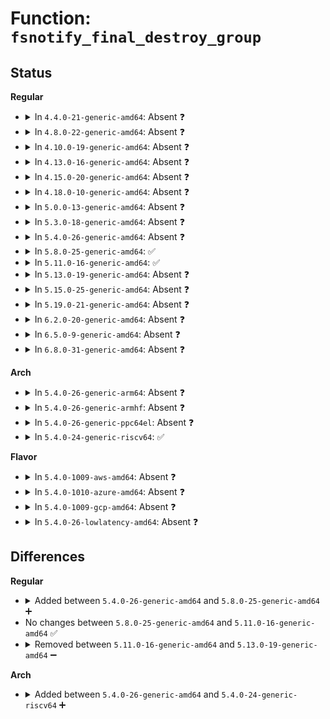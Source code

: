 # Function: <code>fsnotify_final_destroy_group</code>

## Status
<b>Regular</b>
<ul>
<li>
<details>
<summary>In <code>4.4.0-21-generic-amd64</code>: Absent ❓</summary>

```json
{
  "name": "fsnotify_final_destroy_group",
  "collision_type": "Unique Static",
  "inline_type": "Full",
  "funcs": [
    {
      "addr": 18446744071581269200,
      "name": "fsnotify_final_destroy_group",
      "external": false,
      "loc": "fs/notify/group.c:35",
      "file": "fs/notify/group.c",
      "inline": "not declared, inlined",
      "caller_inline": [
        "fs/notify/group.c:fsnotify_put_group"
      ],
      "caller_func": []
    }
  ],
  "symbols": []
}
```
</details>
</li>
<li>
<details>
<summary>In <code>4.8.0-22-generic-amd64</code>: Absent ❓</summary>

```json
{
  "name": "fsnotify_final_destroy_group",
  "collision_type": "Unique Static",
  "inline_type": "Full",
  "funcs": [
    {
      "addr": 18446744071581434864,
      "name": "fsnotify_final_destroy_group",
      "external": false,
      "loc": "fs/notify/group.c:35",
      "file": "fs/notify/group.c",
      "inline": "not declared, inlined",
      "caller_inline": [
        "fs/notify/group.c:fsnotify_put_group"
      ],
      "caller_func": []
    }
  ],
  "symbols": []
}
```
</details>
</li>
<li>
<details>
<summary>In <code>4.10.0-19-generic-amd64</code>: Absent ❓</summary>

```json
{
  "name": "fsnotify_final_destroy_group",
  "collision_type": "Unique Static",
  "inline_type": "Full",
  "funcs": [
    {
      "addr": 18446744071581516032,
      "name": "fsnotify_final_destroy_group",
      "external": false,
      "loc": "fs/notify/group.c:35",
      "file": "fs/notify/group.c",
      "inline": "not declared, inlined",
      "caller_inline": [
        "fs/notify/group.c:fsnotify_put_group"
      ],
      "caller_func": []
    }
  ],
  "symbols": []
}
```
</details>
</li>
<li>
<details>
<summary>In <code>4.13.0-16-generic-amd64</code>: Absent ❓</summary>

```json
{
  "name": "fsnotify_final_destroy_group",
  "collision_type": "Unique Static",
  "inline_type": "Full",
  "funcs": [
    {
      "addr": 18446744071581569169,
      "name": "fsnotify_final_destroy_group",
      "external": false,
      "loc": "fs/notify/group.c:35",
      "file": "fs/notify/group.c",
      "inline": "not declared, inlined",
      "caller_inline": [
        "fs/notify/group.c:fsnotify_put_group"
      ],
      "caller_func": []
    }
  ],
  "symbols": []
}
```
</details>
</li>
<li>
<details>
<summary>In <code>4.15.0-20-generic-amd64</code>: Absent ❓</summary>

```json
{
  "name": "fsnotify_final_destroy_group",
  "collision_type": "Unique Static",
  "inline_type": "Full",
  "funcs": [
    {
      "addr": 18446744071581713480,
      "name": "fsnotify_final_destroy_group",
      "external": false,
      "loc": "fs/notify/group.c:35",
      "file": "fs/notify/group.c",
      "inline": "not declared, inlined",
      "caller_inline": [
        "fs/notify/group.c:fsnotify_put_group"
      ],
      "caller_func": []
    }
  ],
  "symbols": []
}
```
</details>
</li>
<li>
<details>
<summary>In <code>4.18.0-10-generic-amd64</code>: Absent ❓</summary>

```json
{
  "name": "fsnotify_final_destroy_group",
  "collision_type": "Unique Static",
  "inline_type": "Full",
  "funcs": [
    {
      "addr": 18446744071581880431,
      "name": "fsnotify_final_destroy_group",
      "external": false,
      "loc": "fs/notify/group.c:35",
      "file": "fs/notify/group.c",
      "inline": "not declared, inlined",
      "caller_inline": [
        "fs/notify/group.c:fsnotify_put_group"
      ],
      "caller_func": []
    }
  ],
  "symbols": []
}
```
</details>
</li>
<li>
<details>
<summary>In <code>5.0.0-13-generic-amd64</code>: Absent ❓</summary>

```json
{
  "name": "fsnotify_final_destroy_group",
  "collision_type": "Unique Static",
  "inline_type": "Full",
  "funcs": [
    {
      "addr": 18446744071581965375,
      "name": "fsnotify_final_destroy_group",
      "external": false,
      "loc": "fs/notify/group.c:36",
      "file": "fs/notify/group.c",
      "inline": "not declared, inlined",
      "caller_inline": [
        "fs/notify/group.c:fsnotify_put_group"
      ],
      "caller_func": []
    }
  ],
  "symbols": []
}
```
</details>
</li>
<li>
<details>
<summary>In <code>5.3.0-18-generic-amd64</code>: Absent ❓</summary>

```json
{
  "name": "fsnotify_final_destroy_group",
  "collision_type": "Unique Static",
  "inline_type": "Full",
  "funcs": [
    {
      "addr": 18446744071582098155,
      "name": "fsnotify_final_destroy_group",
      "external": false,
      "loc": "fs/notify/group.c:22",
      "file": "fs/notify/group.c",
      "inline": "not declared, inlined",
      "caller_inline": [
        "fs/notify/group.c:fsnotify_put_group"
      ],
      "caller_func": []
    }
  ],
  "symbols": []
}
```
</details>
</li>
<li>
<details>
<summary>In <code>5.4.0-26-generic-amd64</code>: Absent ❓</summary>

```json
{
  "name": "fsnotify_final_destroy_group",
  "collision_type": "Unique Static",
  "inline_type": "Full",
  "funcs": [
    {
      "addr": 18446744071582175499,
      "name": "fsnotify_final_destroy_group",
      "external": false,
      "loc": "fs/notify/group.c:22",
      "file": "fs/notify/group.c",
      "inline": "not declared, inlined",
      "caller_inline": [
        "fs/notify/group.c:fsnotify_put_group"
      ],
      "caller_func": []
    }
  ],
  "symbols": []
}
```
</details>
</li>
<li>
<details>
<summary>In <code>5.8.0-25-generic-amd64</code>: ✅</summary>

```c
void fsnotify_final_destroy_group(struct fsnotify_group * group)
```

```json
{
  "name": "fsnotify_final_destroy_group",
  "collision_type": "Unique Static",
  "inline_type": "No",
  "funcs": [
    {
      "addr": 18446744071582412400,
      "name": "fsnotify_final_destroy_group",
      "external": false,
      "loc": "fs/notify/group.c:22",
      "file": "fs/notify/group.c",
      "inline": "seen, unknown",
      "caller_inline": [],
      "caller_func": [
        "fs/notify/group.c:fsnotify_put_group"
      ]
    }
  ],
  "symbols": [
    {
      "addr": 18446744071582412400,
      "name": "fsnotify_final_destroy_group",
      "section": ".text",
      "bind": "STB_LOCAL",
      "size": 114
    }
  ]
}
```
</details>
</li>
<li>
<details>
<summary>In <code>5.11.0-16-generic-amd64</code>: ✅</summary>

```c
void fsnotify_final_destroy_group(struct fsnotify_group * group)
```

```json
{
  "name": "fsnotify_final_destroy_group",
  "collision_type": "Unique Static",
  "inline_type": "No",
  "funcs": [
    {
      "addr": 18446744071582466496,
      "name": "fsnotify_final_destroy_group",
      "external": false,
      "loc": "fs/notify/group.c:22",
      "file": "fs/notify/group.c",
      "inline": "seen, unknown",
      "caller_inline": [],
      "caller_func": [
        "fs/notify/group.c:fsnotify_put_group"
      ]
    }
  ],
  "symbols": [
    {
      "addr": 18446744071582466496,
      "name": "fsnotify_final_destroy_group",
      "section": ".text",
      "bind": "STB_LOCAL",
      "size": 126
    }
  ]
}
```
</details>
</li>
<li>
<details>
<summary>In <code>5.13.0-19-generic-amd64</code>: Absent ❓</summary>

```json
{
  "name": "fsnotify_final_destroy_group",
  "collision_type": "Unique Static",
  "inline_type": "Full",
  "funcs": [
    {
      "addr": 18446744071582493543,
      "name": "fsnotify_final_destroy_group",
      "external": false,
      "loc": "fs/notify/group.c:22",
      "file": "fs/notify/group.c",
      "inline": "not declared, inlined",
      "caller_inline": [
        "fs/notify/group.c:fsnotify_put_group"
      ],
      "caller_func": []
    }
  ],
  "symbols": []
}
```
</details>
</li>
<li>
<details>
<summary>In <code>5.15.0-25-generic-amd64</code>: Absent ❓</summary>

```json
{
  "name": "fsnotify_final_destroy_group",
  "collision_type": "Unique Static",
  "inline_type": "Full",
  "funcs": [
    {
      "addr": 18446744071582808135,
      "name": "fsnotify_final_destroy_group",
      "external": false,
      "loc": "fs/notify/group.c:22",
      "file": "fs/notify/group.c",
      "inline": "not declared, inlined",
      "caller_inline": [
        "fs/notify/group.c:fsnotify_put_group"
      ],
      "caller_func": []
    }
  ],
  "symbols": []
}
```
</details>
</li>
<li>
<details>
<summary>In <code>5.19.0-21-generic-amd64</code>: Absent ❓</summary>

```json
{
  "name": "fsnotify_final_destroy_group",
  "collision_type": "Unique Static",
  "inline_type": "Full",
  "funcs": [
    {
      "addr": 18446744071583362097,
      "name": "fsnotify_final_destroy_group",
      "external": false,
      "loc": "fs/notify/group.c:22",
      "file": "fs/notify/group.c",
      "inline": "not declared, inlined",
      "caller_inline": [
        "fs/notify/group.c:fsnotify_put_group"
      ],
      "caller_func": []
    }
  ],
  "symbols": []
}
```
</details>
</li>
<li>
<details>
<summary>In <code>6.2.0-20-generic-amd64</code>: Absent ❓</summary>

```json
{
  "name": "fsnotify_final_destroy_group",
  "collision_type": "Unique Static",
  "inline_type": "Full",
  "funcs": [
    {
      "addr": 18446744071583945681,
      "name": "fsnotify_final_destroy_group",
      "external": false,
      "loc": "fs/notify/group.c:22",
      "file": "fs/notify/group.c",
      "inline": "not declared, inlined",
      "caller_inline": [
        "fs/notify/group.c:fsnotify_put_group"
      ],
      "caller_func": []
    }
  ],
  "symbols": []
}
```
</details>
</li>
<li>
<details>
<summary>In <code>6.5.0-9-generic-amd64</code>: Absent ❓</summary>

```json
{
  "name": "fsnotify_final_destroy_group",
  "collision_type": "Unique Static",
  "inline_type": "Full",
  "funcs": [
    {
      "addr": 18446744071584169009,
      "name": "fsnotify_final_destroy_group",
      "external": false,
      "loc": "fs/notify/group.c:22",
      "file": "fs/notify/group.c",
      "inline": "not declared, inlined",
      "caller_inline": [
        "fs/notify/group.c:fsnotify_put_group"
      ],
      "caller_func": []
    }
  ],
  "symbols": []
}
```
</details>
</li>
<li>
<details>
<summary>In <code>6.8.0-31-generic-amd64</code>: Absent ❓</summary>

```json
{
  "name": "fsnotify_final_destroy_group",
  "collision_type": "Unique Static",
  "inline_type": "Full",
  "funcs": [
    {
      "addr": 18446744071584383233,
      "name": "fsnotify_final_destroy_group",
      "external": false,
      "loc": "fs/notify/group.c:22",
      "file": "fs/notify/group.c",
      "inline": "not declared, inlined",
      "caller_inline": [
        "fs/notify/group.c:fsnotify_put_group"
      ],
      "caller_func": []
    }
  ],
  "symbols": []
}
```
</details>
</li>
</ul>
<b>Arch</b>
<ul>
<li>
<details>
<summary>In <code>5.4.0-26-generic-arm64</code>: Absent ❓</summary>

```json
{
  "name": "fsnotify_final_destroy_group",
  "collision_type": "Unique Static",
  "inline_type": "Full",
  "funcs": [
    {
      "addr": 18446603336493731572,
      "name": "fsnotify_final_destroy_group",
      "external": false,
      "loc": "fs/notify/group.c:22",
      "file": "fs/notify/group.c",
      "inline": "not declared, inlined",
      "caller_inline": [
        "fs/notify/group.c:fsnotify_put_group"
      ],
      "caller_func": []
    }
  ],
  "symbols": []
}
```
</details>
</li>
<li>
<details>
<summary>In <code>5.4.0-26-generic-armhf</code>: Absent ❓</summary>

```json
{
  "name": "fsnotify_final_destroy_group",
  "collision_type": "Unique Static",
  "inline_type": "Full",
  "funcs": [
    {
      "addr": 3227256332,
      "name": "fsnotify_final_destroy_group",
      "external": false,
      "loc": "fs/notify/group.c:22",
      "file": "fs/notify/group.c",
      "inline": "not declared, inlined",
      "caller_inline": [
        "fs/notify/group.c:fsnotify_put_group"
      ],
      "caller_func": []
    }
  ],
  "symbols": []
}
```
</details>
</li>
<li>
<details>
<summary>In <code>5.4.0-26-generic-ppc64el</code>: Absent ❓</summary>

```json
{
  "name": "fsnotify_final_destroy_group",
  "collision_type": "Unique Static",
  "inline_type": "Full",
  "funcs": [
    {
      "addr": 13835058055287339584,
      "name": "fsnotify_final_destroy_group",
      "external": false,
      "loc": "fs/notify/group.c:22",
      "file": "fs/notify/group.c",
      "inline": "not declared, inlined",
      "caller_inline": [
        "fs/notify/group.c:fsnotify_put_group"
      ],
      "caller_func": []
    }
  ],
  "symbols": []
}
```
</details>
</li>
<li>
<details>
<summary>In <code>5.4.0-24-generic-riscv64</code>: ✅</summary>

```c
void fsnotify_final_destroy_group(struct fsnotify_group * group)
```

```json
{
  "name": "fsnotify_final_destroy_group",
  "collision_type": "Unique Static",
  "inline_type": "No",
  "funcs": [
    {
      "addr": 18446743936273340820,
      "name": "fsnotify_final_destroy_group",
      "external": false,
      "loc": "fs/notify/group.c:22",
      "file": "fs/notify/group.c",
      "inline": "seen, unknown",
      "caller_inline": [],
      "caller_func": [
        "fs/notify/group.c:fsnotify_destroy_group"
      ]
    }
  ],
  "symbols": [
    {
      "addr": 18446743936273340820,
      "name": "fsnotify_final_destroy_group",
      "section": ".text",
      "bind": "STB_LOCAL",
      "size": 152
    }
  ]
}
```
</details>
</li>
</ul>
<b>Flavor</b>
<ul>
<li>
<details>
<summary>In <code>5.4.0-1009-aws-amd64</code>: Absent ❓</summary>

```json
{
  "name": "fsnotify_final_destroy_group",
  "collision_type": "Unique Static",
  "inline_type": "Full",
  "funcs": [
    {
      "addr": 18446744071582144235,
      "name": "fsnotify_final_destroy_group",
      "external": false,
      "loc": "fs/notify/group.c:22",
      "file": "fs/notify/group.c",
      "inline": "not declared, inlined",
      "caller_inline": [
        "fs/notify/group.c:fsnotify_put_group"
      ],
      "caller_func": []
    }
  ],
  "symbols": []
}
```
</details>
</li>
<li>
<details>
<summary>In <code>5.4.0-1010-azure-amd64</code>: Absent ❓</summary>

```json
{
  "name": "fsnotify_final_destroy_group",
  "collision_type": "Unique Static",
  "inline_type": "Full",
  "funcs": [
    {
      "addr": 18446744071582081675,
      "name": "fsnotify_final_destroy_group",
      "external": false,
      "loc": "fs/notify/group.c:22",
      "file": "fs/notify/group.c",
      "inline": "not declared, inlined",
      "caller_inline": [
        "fs/notify/group.c:fsnotify_put_group"
      ],
      "caller_func": []
    }
  ],
  "symbols": []
}
```
</details>
</li>
<li>
<details>
<summary>In <code>5.4.0-1009-gcp-amd64</code>: Absent ❓</summary>

```json
{
  "name": "fsnotify_final_destroy_group",
  "collision_type": "Unique Static",
  "inline_type": "Full",
  "funcs": [
    {
      "addr": 18446744071582134715,
      "name": "fsnotify_final_destroy_group",
      "external": false,
      "loc": "fs/notify/group.c:22",
      "file": "fs/notify/group.c",
      "inline": "not declared, inlined",
      "caller_inline": [
        "fs/notify/group.c:fsnotify_put_group"
      ],
      "caller_func": []
    }
  ],
  "symbols": []
}
```
</details>
</li>
<li>
<details>
<summary>In <code>5.4.0-26-lowlatency-amd64</code>: Absent ❓</summary>

```json
{
  "name": "fsnotify_final_destroy_group",
  "collision_type": "Unique Static",
  "inline_type": "Full",
  "funcs": [
    {
      "addr": 18446744071582207739,
      "name": "fsnotify_final_destroy_group",
      "external": false,
      "loc": "fs/notify/group.c:22",
      "file": "fs/notify/group.c",
      "inline": "not declared, inlined",
      "caller_inline": [
        "fs/notify/group.c:fsnotify_put_group"
      ],
      "caller_func": []
    }
  ],
  "symbols": []
}
```
</details>
</li>
</ul>

## Differences
<b>Regular</b>
<ul>
<li>
<details>
<summary>Added between <code>5.4.0-26-generic-amd64</code> and <code>5.8.0-25-generic-amd64</code> ➕</summary>

```c
void fsnotify_final_destroy_group(struct fsnotify_group * group)
```
</details>
</li>
<li>
No changes between <code>5.8.0-25-generic-amd64</code> and <code>5.11.0-16-generic-amd64</code> ✅
</li>
<li>
<details>
<summary>Removed between <code>5.11.0-16-generic-amd64</code> and <code>5.13.0-19-generic-amd64</code> ➖</summary>

```c
void fsnotify_final_destroy_group(struct fsnotify_group * group)
```
</details>
</li>
</ul>
<b>Arch</b>
<ul>
<li>
<details>
<summary>Added between <code>5.4.0-26-generic-amd64</code> and <code>5.4.0-24-generic-riscv64</code> ➕</summary>

```c
void fsnotify_final_destroy_group(struct fsnotify_group * group)
```
</details>
</li>
</ul>
